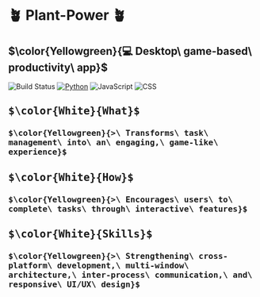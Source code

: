 # 🪴 Plant-Power 🪴
## $\color{Yellowgreen}{💻 Desktop\ game-based\ productivity\ app}$

![Build Status](https://img.shields.io/badge/build-⚡WIP-yellow)
[![Python](https://img.shields.io/badge/python-3.10-blue)](https://www.python.org/)
![JavaScript](https://img.shields.io/badge/JavaScript-ECMAScript_2023-red)
![CSS](https://img.shields.io/badge/CSS-CSS_3-green)
## <samp> $\color{White}{What}$<samp> <br>

### <samp> $\color{Yellowgreen}{>\ Transforms\ task\ management\ into\ an\ engaging,\ game-like\ experience\}$<samp> <br>

## <samp> $\color{White}{How}$<samp> <br>

### <samp> $\color{Yellowgreen}{>\ Encourages\ users\ to\ complete\ tasks\ through\ interactive\ features\}$<samp> <br>

## <samp> $\color{White}{Skills}$<samp> <br>

### <samp> $\color{Yellowgreen}{>\ Strengthening\ cross-platform\ development,\ multi-window\ architecture,\ inter-process\ communication,\ and\ responsive\ UI/UX\ design}$<samp> <br>




